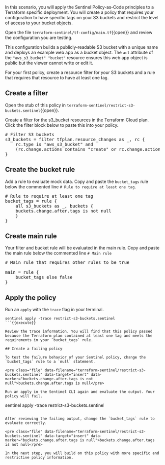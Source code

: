 In this scenario, you will apply the Sentinel Policy-as-Code principles to a Terraform specific deployment. You will create a policy that requires your configuration to have specific tags on your S3 buckets and restrict the level of access to your bucket objects.

Open the file `terraform-sentinel/tf-config/main.tf`{{open}} and review the configuration you are testing.

This configuration builds a publicly-readable S3 bucket with a unique name and deploys an example web app as a bucket object. The `acl` attribute of the `"aws_s3_bucket" "bucket"` resource ensures this web app object is public but the viewer cannot write or edit it.

For your first policy, create a resource filter for your S3 buckets and a rule that requires that resource to have at least one tag.

## Create a filter

Open the stub of this policy in `terraform-sentinel/restrict-s3-buckets.sentinel`{{open}}.

Create a filter for the s3_bucket resources in the Terraform Cloud plan. Click the filter block below to paste this into your policy.

<pre class="file" data-filename="terraform-sentinel/restrict-s3-buckets.sentinel" data-target="insert" data-marker="# Filter S3 buckets">
# Filter S3 buckets
s3_buckets = filter tfplan.resource_changes as _, rc {
	rc.type is "aws_s3_bucket" and
	(rc.change.actions contains "create" or rc.change.actions is ["update"])
}</pre>

## Create the bucket rule

Add a rule to evaluate mock data. Copy and paste the `bucket_tags` rule below the commented line `# Rule to require at least one tag`.


<pre class="file" data-filename="terraform-sentinel/restrict-s3-buckets.sentinel" data-target="insert" data-marker="# Rule to require at least one tag">
# Rule to require at least one tag
bucket_tags = rule {
	all s3_buckets as _, buckets {
	buckets.change.after.tags is not null
	}
}</pre>


## Create main rule

Your filter and bucket rule will be evaluated in the main rule. Copy and paste the main rule below the commented line `# Main rule`

<pre class="file" data-filename="terraform-sentinel/restrict-s3-buckets.sentinel" data-target="insert" data-marker="# Main rule that requires other rules to be true">
# Main rule that requires other rules to be true

main = rule {
    bucket_tags else false
}</pre>


## Apply the policy

Run an `apply` with the `trace` flag in your terminal.

```
sentinel apply -trace restrict-s3-buckets.sentinel
```{{execute}}

Review the trace information. You will find that this policy passed because the Terraform plan contained at least one tag and meets the requirements in your `bucket_tags` rule.

## Create a failing policy

To test the failure behavior of your Sentinel policy, change the `bucket_tags` rule to a `null` statement.

<pre class="file" data-filename="terraform-sentinel/restrict-s3-buckets.sentinel" data-target="insert" data-marker="buckets.change.after.tags is not null">buckets.change.after.tags is null</pre>

Run an apply in the Sentinel CLI again and evaluate the output. Your policy will fail.

```
sentinel apply -trace restrict-s3-buckets.sentinel
```{{execute}}

After reviewing the failing output, change the `bucket_tags` rule to evaluate correctly.

<pre class="file" data-filename="terraform-sentinel/restrict-s3-buckets.sentinel" data-target="insert" data-marker="buckets.change.after.tags is null">buckets.change.after.tags is not null</pre>

In the next step, you will build on this policy with more specific and restrictive policy information.
